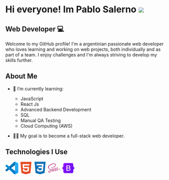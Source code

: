 <h1>Hi everyone! Im Pablo Salerno <img src="![image](https://github.com/user-attachments/assets/38666167-2f1c-4158-ad6f-2acb4475deb9)" heigh="50px"> </h1>
<h2> Web Developer 💻</h2> 

Welcome to my GitHub profile! I'm a argentinian passionate web developer who loves learning and working on web projects, both individually and as part of a team. I enjoy challenges and I'm always striving to develop my skills further.

## About Me

- 🌱 I’m currently learning: 
  - JavaScript
  - React Js
  - Advanced Backend Development
  - SQL
  - Manual QA Testing
  - Cloud Computing (AWS)

- 👨‍💻 My goal is to become a full-stack web developer.

## Technologies I Use
<img src="https://github.com/devicons/devicon/blob/master/icons/vscode/vscode-original.svg" alt="vsc" width=40px; height=40px;> <img src="https://github.com/devicons/devicon/blob/master/icons/html5/html5-plain.svg" alt="html5" width=40px; height=40px;> <img src="https://github.com/devicons/devicon/blob/master/icons/css3/css3-plain.svg" alt="css" width=40px; height=40px;> <img src="https://raw.githubusercontent.com/devicons/devicon/master/icons/sass/sass-original.svg" alt="sass" width=40px; height=40px;> <img src="https://github.com/devicons/devicon/blob/master/icons/bootstrap/bootstrap-original.svg" alt="bootstrap" width=40px; height=40px;>

<!--
**Salernopablo/Salernopablo** is a ✨ _special_ ✨ repository because its `README.md` (this file) appears on your GitHub profile.

Here are some ideas to get you started:

- 🔭 I’m currently working on ...
- 🌱 I’m currently learning ...
- 👯 I’m looking to collaborate on ...
- 🤔 I’m looking for help with ...
- 💬 Ask me about ...
- 📫 How to reach me: ...
- 😄 Pronouns: ...
- ⚡ Fun fact: ...
-->
